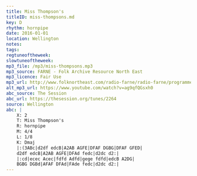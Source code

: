 ```yaml
---
title: Miss Thompson's
titleID: miss-thompsons.md
key: D
rhythm: hornpipe
date: 2016-01-01
location: Wellington
notes:
tags:
regtuneoftheweek:
slowtuneoftheweek:
mp3_file: /mp3/miss-thompsons.mp3
mp3_source: FARNE - Folk Archive Resource North East 
mp3_licence: Fair Use
mp3_url: http://www.folknortheast.com/radio-farne/radio-farne/programme-eight
alt_mp3_url: https://www.youtube.com/watch?v=ag9qfQGsxh0
abc_source: The Session
abc_url: https://thesession.org/tunes/2264
source: Wellington
abc: |
    X: 2
    T: Miss Thompson's
    R: hornpipe
    M: 4/4
    L: 1/8
    K: Dmaj
    |:(3ABc|d2df edcB|A2AB AGFE|DFAF DGBG|DFAF GFED|
    d2df edcB|A2AB AGFE|DFAd fedc|d2dc d2:|
    |:cd|ecec Acec|fdfd Adfd|gege fdfd|edcB A2DG|
    BGBG DGBd|AFAF DFAd|FAde fedc|d2dc d2:|
---
```

